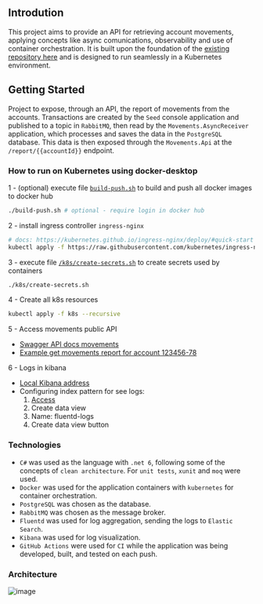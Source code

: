 ## Introdution

This project aims to provide an API for retrieving account movements, applying concepts like async comunications, observability and use of container orchestration. It is built upon the foundation of the [existing repository here](https://github.com/matheus-oliveira-andrade/transactions) and is designed to run seamlessly in a Kubernetes environment.

## Getting Started

Project to expose, through an API, the report of movements from the accounts. Transactions are created by the `Seed` console application and published to a topic in `RabbitMQ`, then read by the `Movements.AsyncReceiver` application, which processes and saves the data in the `PostgreSQL` database. This data is then exposed through the `Movements.Api` at the `/report/{{accountId}}` endpoint.

### How to run on Kubernetes using docker-desktop

1 - (optional) execute file [`build-push.sh`](build-push.sh) to build and push all docker images to docker hub
   ```bash
   ./build-push.sh # optional - require login in docker hub 
   ```   
2 - install ingress controller `ingress-nginx`

   ```bash
   # docs: https://kubernetes.github.io/ingress-nginx/deploy/#quick-start
   kubectl apply -f https://raw.githubusercontent.com/kubernetes/ingress-nginx/controller-v1.8.2/deploy/static/provider/cloud/deploy.yaml

   ```

3 - execute file [`/k8s/create-secrets.sh`](/k8s/create-secrets.sh) to create secrets used by containers
   ```bash
   ./k8s/create-secrets.sh
   ```   
4 - Create all k8s resources
   ```bash
   kubectl apply -f k8s --recursive
   ```   
5 - Access movements public API 
   - [Swagger API docs movements](http://localhost/movements/swagger)
   - [Example get movements report for account 123456-78](http://localhost/movements/v1/report/123456-78)

6 - Logs in kibana
   - [Local Kibana address](http://localhost/kibana)
   - Configuring index pattern for see logs:
       1. [Access](http://localhost/kibana/app/management/kibana/indexPatterns)
       2. Create data view
       3. Name: fluentd-logs
       4. Create data view button

### Technologies

- `C#` was used as the language with `.net 6`, following some of the concepts of `clean architecture`. For `unit tests`, `xunit` and `moq` were used.
- `Docker` was used for the application containers with `kubernetes` for container orchestration.
- `PostgreSQL` was chosen as the database.
- `RabbitMQ` was chosen as the message broker.
- `Fluentd` was used for log aggregation, sending the logs to `Elastic Search`.
- `Kibana` was used for log visualization.
- `GitHub Actions` were used for `CI` while the application was being developed, built, and tested on each push.

### Architecture

![image](https://github.com/matheus-oliveira-andrade/transactions/assets/32457879/1ab7e4cd-bb39-4ff9-bf0a-b5a9e4f57d06)

